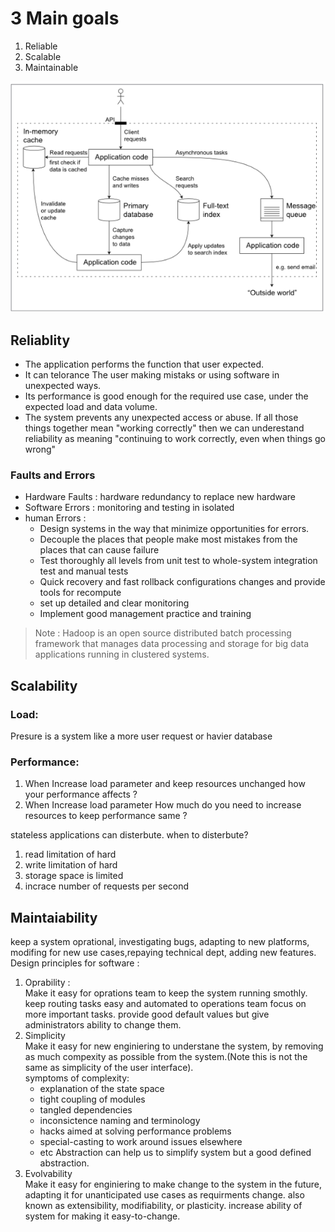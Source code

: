 # 3 Main goals
1. Reliable
2. Scalable
3. Maintainable

![a data intensive Architecture](adataintensiveArchitecture.png)
## Reliablity
* The application performs the function that user expected.
* It can telorance The user making mistaks or using software in unexpected ways.
* Its performance is good enough for the required use case, under the expected load and data volume.
* The system prevents any unexpected access or abuse.
If all those things together mean "working correctly" then we can underestand reliability as meaning "continuing to work correctly, even when things go wrong"

### Faults and Errors 
* Hardware Faults : hardware redundancy to replace new hardware 
* Software Errors : monitoring and testing in isolated 
* human Errors :
   * Design systems in the way that minimize opportunities for errors.
   * Decouple the places that people make most mistakes from the places that can cause failure
   * Test thoroughly all levels from unit test to whole-system integration test and manual tests
   * Quick recovery and fast rollback configurations changes and provide tools for recompute 
   * set up detailed and clear monitoring
   * Implement good management practice and training

> Note : Hadoop is an open source distributed batch processing framework that manages data processing and storage for big data applications running in clustered systems.

## Scalability
### Load:
Presure is a system like a more user request or havier database
### Performance:
1. When Increase load parameter and keep resources unchanged how your performance affects ?
2. When Increase load parameter How much do you need to increase resources to keep performance same ?

stateless applications can disterbute.
when to disterbute?
1. read limitation of hard
2. write limitation of hard
3. storage space is limited
4. incrace number of requests per second

## Maintaiability
keep a system oprational, investigating bugs, adapting to new platforms, modifing for new use cases,repaying technical dept, adding new features.  
Design principles for software :
1. Oprability :  
Make it easy for oprations team to keep the system running smothly.
keep routing tasks easy and automated to operations team focus on more important tasks.
provide good default values but give administrators ability to change them.
2. Simplicity  
Make it easy for new enginiering to understane the system, by removing as much compexity as possible from the system.(Note this is not the same as simplicity of the user interface).  
symptoms of complexity:
   * explanation of the state space
   * tight coupling of modules 
   * tangled dependencies
   * inconsictence naming and terminology
   * hacks aimed at solving performance problems
   * special-casting to work around issues elsewhere
   * etc
Abstraction can help us to simplify system but a good defined abstraction.
3. Evolvability  
Make it easy for enginiering to make change to the system in the future, adapting it for unanticipated use cases as requirments change. also known as extensibility, modifiability, or plasticity.
increase ability of system for making it easy-to-change.


